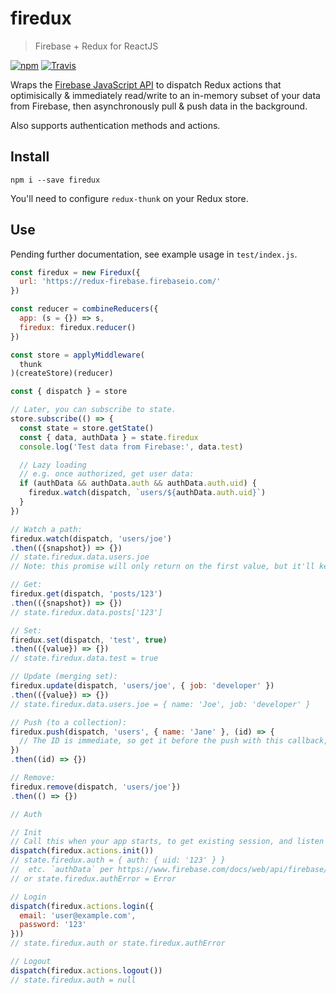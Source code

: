# firedux
> Firebase + Redux for ReactJS

[![npm](https://img.shields.io/npm/v/firedux.svg)](https://www.npmjs.com/package/firedux)
[![Travis](https://img.shields.io/travis/adjohnson916/firedux.svg)](https://travis-ci.org/adjohnson916/firedux)

Wraps the [Firebase JavaScript API](https://www.firebase.com/docs/web/api/)
to dispatch Redux actions
that optimisically & immediately read/write to an in-memory
subset of your data from Firebase,
then asynchronously pull & push data in the background.

Also supports authentication methods and actions.

## Install

```
npm i --save firedux
```

You'll need to configure `redux-thunk` on your Redux store.

## Use

Pending further documentation, see example usage in `test/index.js`.

```js
const firedux = new Firedux({
  url: 'https://redux-firebase.firebaseio.com/'
})

const reducer = combineReducers({
  app: (s = {}) => s,
  firedux: firedux.reducer()
})

const store = applyMiddleware(
  thunk
)(createStore)(reducer)

const { dispatch } = store

// Later, you can subscribe to state.
store.subscribe(() => {
  const state = store.getState()
  const { data, authData } = state.firedux
  console.log('Test data from Firebase:', data.test)

  // Lazy loading
  // e.g. once authorized, get user data:
  if (authData && authData.auth && authData.auth.uid) {
    firedux.watch(dispatch, `users/${authData.auth.uid}`)
  }
})

// Watch a path:
firedux.watch(dispatch, 'users/joe')
.then(({snapshot}) => {})
// state.firedux.data.users.joe
// Note: this promise will only return on the first value, but it'll keep syncing.

// Get:
firedux.get(dispatch, 'posts/123')
.then(({snapshot}) => {})
// state.firedux.data.posts['123']

// Set:
firedux.set(dispatch, 'test', true)
.then(({value}) => {})
// state.firedux.data.test = true

// Update (merging set):
firedux.update(dispatch, 'users/joe', { job: 'developer' })
.then(({value}) => {})
// state.firedux.data.users.joe = { name: 'Joe', job: 'developer' }

// Push (to a collection):
firedux.push(dispatch, 'users', { name: 'Jane' }, (id) => {
  // The ID is immediate, so get it before the push with this callback, if you want.
})
.then((id) => {})

// Remove:
firedux.remove(dispatch, 'users/joe'})
.then(() => {})

// Auth

// Init
// Call this when your app starts, to get existing session, and listen for auth changes
dispatch(firedux.actions.init())
// state.firedux.auth = { auth: { uid: '123' } }
//  etc. `authData` per https://www.firebase.com/docs/web/api/firebase/authwithcustomtoken.html
// or state.firedux.authError = Error

// Login
dispatch(firedux.actions.login({
  email: 'user@example.com',
  password: '123'
}))
// state.firedux.auth or state.firedux.authError

// Logout
dispatch(firedux.actions.logout())
// state.firedux.auth = null
```
